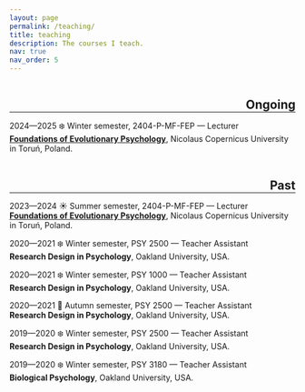 ```yaml
---
layout: page
permalink: /teaching/
title: teaching
description: The courses I teach. 
nav: true
nav_order: 5
---
```


<h2 class="category" style="float:right; color: var(--global-divider-color); margin-bottom: 0;">Ongoing</h2>
<hr style="clear:both; color:grey;">

2024—2025 ❄️ Winter semester, 2404-P-MF-FEP — Lecturer<br />
<a href="https://usosweb.umk.pl/kontroler.php?_action=katalog2%2Fprzedmioty%2FpokazPrzedmiot&prz_kod=2404-P-MF-FEP&callback=g_23bbd5bb&lang=en"><b>Foundations of Evolutionary Psychology</b></a>, Nicolaus Copernicus University in Toruń, Poland.

<h2 class="category" style="float:right; color: var(--global-divider-color); margin-bottom: 0;">Past</h2>
<hr style="clear:both; color:grey;">

2023—2024 ☀️ Summer semester, 2404-P-MF-FEP — Lecturer<br />
<a href="https://usosweb.umk.pl/kontroler.php?_action=katalog2%2Fprzedmioty%2FpokazPrzedmiot&prz_kod=2404-P-MF-FEP&callback=g_23bbd5bb&lang=en"><b>Foundations of Evolutionary Psychology</b></a>, Nicolaus Copernicus University in Toruń, Poland.

2020—2021 ❄️ Winter semester, PSY 2500 — Teacher Assistant<br />
<b>Research Design in Psychology</b>, Oakland University, USA.

2020—2021 ❄️ Winter semester, PSY 1000 — Teacher Assistant<br />
<b>Research Design in Psychology</b>, Oakland University, USA.

2020—2021 🍂 Autumn semester, PSY 2500 — Teacher Assistant<br />
<b>Research Design in Psychology</b>, Oakland University, USA.

2019—2020 ❄️ Winter semester, PSY 2500 — Teacher Assistant<br />
<b>Research Design in Psychology</b>, Oakland University, USA.

2019—2020 ❄️ Winter semester, PSY 3180 — Teacher Assistant<br />
<b>Biological Psychology</b>, Oakland University, USA.
